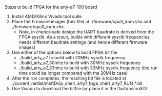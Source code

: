 Steps to build FPGA for the arty-a7-100 board
1. Install AMD/Xilinx Vivado tool suite
2. Place the firmware images (hex file) at ./firmware/cpu0_irom.vhx and ./firmware/cpu0_iram.vhx.
   - Note, in cheriot-safe design the UART baudrate is derived from the FPGA sysclk. As a result, builds with different sysclk frequencies needs different baudrate settings (and hence different firmware images)
4. Use either of the options below to build FPGA bit flie
   -  ./build_arty_a7 to build with 20MHz sysclk frequency
   -  ./build_arty_a7_30mhz to build with 30MHz sysclk frequency
   -  ./build_arty_a7_33mhz to build with 33MHz sysclk frequency (the run time could be longer compared with the 20MHz case)
5. After the run completes, the resulting bit file is located at ./current_netlist/msftDvIp_cheri_arty7_fpga_cheri_arty7_RUN_*.bit
6. Use Vivado to download the bitfile (or place it in the flash/microSD)
